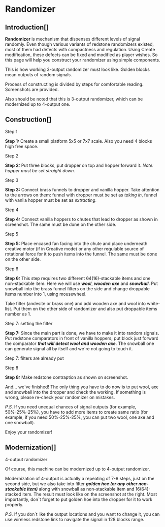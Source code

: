 # Randomizer

## Introduction[]

**Randomizer** is mechanism that dispenses different levels of signal randomly. Even though various variants of redstone randomizers existed, most of them had defects with compactness and regulation. Using Create modification, these defects can be fixed and modified as player wishes. So this page will help you construct your randomizer using simple components.

This is how working 3-output randomizer must look like. Golden blocks mean outputs of random signals.

Process of constructing is divided by steps for comfortable reading. Screenshots are provided.

Also should be noted that this is 3-output randomizer, which can be modernized up to 4-output one.

## Construction[]

Step 1

**Step 1:** Create a small platform 5x5 or 7x7 scale. Also you need 4 blocks high free space.

Step 2

**Step 2:** Put three blocks, put dropper on top and hopper forward it. *Note: hopper must be set straight down.*

Step 3

**Step 3:** Connect brass funnels to dropper and vanilla hopper. Take attention to the arrows on them: funnel with dropper must be set as *taking in*, funnel with vanila hopper must be set as *extracting*.

Step 4

**Step 4:** Connect vanilla hoppers to chutes that lead to dropper as shown in screenshot. The same must be done on the other side.

Step 5

**Step 5:** Place encased fan facing into the chute and place underneath creative motor (if in Creative mode) or any other regulable source of rotational force for it to push items into the funnel. The same must be done on the other side.

Step 6

**Step 6:** This step requires two different 64(16)-stackable items and one non-stackable item. Here we will use ***wool***, ***wooden axe*** and ***snowball***. Put snowball into the brass funnel filters on the side and change droppable items number into 1, using mousewheel.

Take filter (andesite or brass one) and add wooden axe and wool into white-list. Put them on the other side of randomizer and also put droppable items number as 1.

Step 7: setting the filter

**Step 7:** Since the main part is done, we have to make it into random signals. Put redstone comparators in front of vanilla hoppers; put block just forward the comparator ***that will detect wool and wooden axe***. The snowball one can generate signal all by itself and we`re not going to touch it.

Step 7: filters are already put

Step 8

**Step 8:** Make redstone contraption as shown on screenshot.

And… we`ve finished! The only thing you have to do now is to put wool, axe and snowball into the dropper and check the working. If something is wrong, please re-check your randomizer on mistakes.

*P.S.* If you need unequal chances of signal outputs (for example, 50%-25%-25%), you have to add more items to create same ratio (for example, if you need 50%-25%-25%, you can put two wool, one axe and one snowball).

Enjoy your randomizer!

## Modernization[]

4-output randomizer

Of course, this machine can be modernized up to 4-output randomizer.

Modernization of 4-output is actually a repeating of 7-8 steps, just on the second side, but we also take into filter ***golden hoe (or any other non-stackable item)*** along with snowball as non-stackable item and 16(64)-stacked item. The result must look like on the screenshot at the right. Most importantly, don`t forget to put golden hoe into the dropper for it to work properly.

*P.S.* If you don`t like the output locations and you want to change it, you can use wireless redstone link to navigate the signal in 128 blocks range.